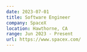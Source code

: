 ```yaml
---
date: 2023-07-01
title: Software Engineer
company: SpaceX
location: Hawthorne, CA
range: Jun 2023 - Present
url: https://www.spacex.com/
---
```

